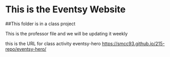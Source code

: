 # This is the Eventsy Website

##This folder is in a class project

This is the professor file and we will be updating it weekly

this is the URL for class activity eventsy-hero
https://smcc93.github.io/215-repo/eventsy-hero/
